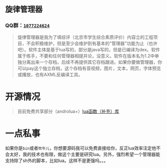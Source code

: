 #  `旋律管理器`
### QQ群：[`1077224624`](https://jq.qq.com/?_wv=1027&k=055bVeWX)
>旋律管理器是我为了填综评（北京市学生综合素质评价）内容立的工程项目，不会积极维护，但是至少会维护到有基本的"管理器"功能为止（也许吧）。软件主体是基于lua写的，部分是java写的，但是已编译为dex。软件属于练手，不要和任何管理器相提并论，没意义。软件在版本名为1.2中单独分离出来一个存档，后续不再提供其它存档跟进。如果你要做管理器，你可以pay这个独立存档，这个存档有音视频，图片，文本，网页，字体预览或播放，也有AXML反编译工具。
# 开源情况
>目前免费共享部分（androlua+）[lua函数（补充）库](https://github.com/nwdxlgzs/xuanlv_Manager/tree/master/OpenSourceModule)
# 一点私事
如果你是`bin`或者`吹牛儿`，你想要源码我可以免费直接给你，反正lua效率注定他不会太好，我的技术也有限，做这个主要是研究lua。另外，强烈希望一个管理器能支持除了sh外的脚本，比如lua。这样不是更强吗。。。
